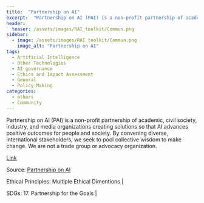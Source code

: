 ```yaml
---
title:  "Partnership on AI"  
excerpt:  "Partnership on AI (PAI) is a non-profit partnership of academic, civil society, industry, and media organizations creating solutions so that AI advances positive outcomes for people and society. By convening diverse, international stakehold (...)"  
header:
  teaser: /assets/images/RAI_toolkit/Commun.png
sidebar:
  - image: /assets/images/RAI_toolkit/Commun.png
    image_alt: "Partnership on AI"
tags:
  - Artificial Intelligence
  - Other Technologies
  - AI governance
  - Ethics and Impact Assessment
  - General
  - Policy Making
categories:
  - others
  - Community
---
```

Partnership on AI (PAI) is a non-profit partnership of academic, civil society, industry, and media organizations creating solutions so that AI advances positive outcomes for people and society. By convening diverse, international stakeholders, we seek to pool collective wisdom to make change. We are not a trade group or advocacy organization.

[Link](https://partnershiponai.org)

Source: [Partnership on AI](https://partnershiponai.org)

Ethical Principles: Multiple Ethical Dimentions | 

SDGs: 17. Partnership for the Goals | 

